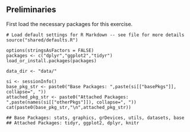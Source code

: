 Preliminaries
-------------

First load the necessary packages for this exercise.

    # Load default settings for R Markdown -- see file for more details
    source("shared/defaults.R")

    options(stringsAsFactors = FALSE)
    packages <- c("dplyr","ggplot2","tidyr")
    load_or_install.packages(packages)

    data_dir <- "data/"

    si <- sessionInfo()
    base_pkg_str <- paste0("Base Packages: ",paste(si[["basePkgs"]], collapse=", "))
    attached_pkg_str <- paste0("Attached Packages: ",paste(names(si[["otherPkgs"]]), collapse=", "))
    cat(paste0(base_pkg_str,"\n",attached_pkg_str))

    ## Base Packages: stats, graphics, grDevices, utils, datasets, base
    ## Attached Packages: tidyr, ggplot2, dplyr, knitr
